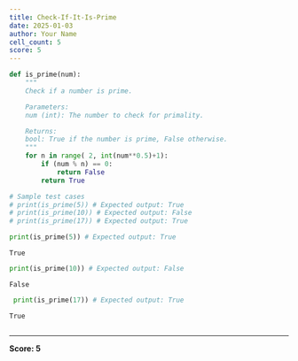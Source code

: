 ```yaml
---
title: Check-If-It-Is-Prime
date: 2025-01-03
author: Your Name
cell_count: 5
score: 5
---
```


```python
def is_prime(num):
    """
    Check if a number is prime.

    Parameters:
    num (int): The number to check for primality.

    Returns:
    bool: True if the number is prime, False otherwise.
    """
    for n in range( 2, int(num**0.5)+1):   
        if (num % n) == 0:
            return False
        return True

# Sample test cases
# print(is_prime(5)) # Expected output: True
# print(is_prime(10)) # Expected output: False
# print(is_prime(17)) # Expected output: True
```


```python
print(is_prime(5)) # Expected output: True
```

    True



```python
print(is_prime(10)) # Expected output: False
```

    False



```python
 print(is_prime(17)) # Expected output: True
```

    True



```python

```


---
**Score: 5**
